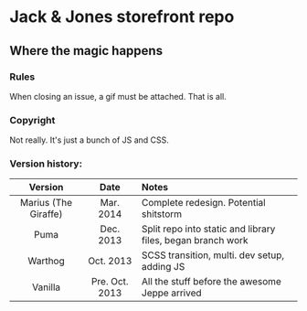 # Jack &amp; Jones storefront repo

## Where the magic happens

### Rules
When closing an issue, a gif must be attached. That is all.

### Copyright
Not really. It's just a bunch of JS and CSS.

### Version history:

| Version | Date | Notes |
|:-------:|:----:|:------|
| Marius (The Giraffe) | Mar. 2014 | Complete redesign. Potential shitstorm |
| Puma | Dec. 2013 | Split repo into static and library files, began branch work |
| Warthog | Oct. 2013 | SCSS transition, multi. dev setup, adding JS |
| Vanilla | Pre. Oct. 2013 | All the stuff before the awesome Jeppe arrived |

